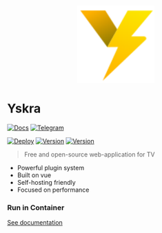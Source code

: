 <p align="center">
    <img width="180" src="public/logo.svg" alt="Yskra logo">
</p>


# Yskra


[![Docs](https://img.shields.io/badge/read-docs-blue)](https://docs.yskra.app/)
[![Telegram](https://telegram-badge.vercel.app/api/telegram-badge?channelId=@YskraApp)](https://t.me/YskraApp)

[![Deploy](https://github.com/Yskra/yskra/actions/workflows/mian.yml/badge.svg)](https://github.com/Yskra/yskra/actions/workflows/mian.yml)
[![Version](https://img.shields.io/github/package-json/v/Yskra/yskra)]()
[![Version](https://img.shields.io/github/license/Yskra/yskra)]()


> Free and open-source web-application for TV

- Powerful plugin system
- Built on vue
- Self-hosting friendly
- Focused on performance


### Run in Container

[See documentation](https://docs.yskra.app/guide/general/installation#container)
